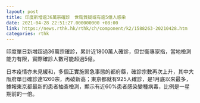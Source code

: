 ```yaml
---
layout: post
title: 印度新增逾36萬宗確診　世衛質疑或有逾5億人感染
date: 2021-04-28 22:51:27.000000000 +08:00
link: https://news.rthk.hk/rthk/ch/component/k2/1588263-20210428.htm
categories: rthk
---
```


印度單日新增超過36萬宗確診，累計近1800萬人確診，但世衛專家指，當地檢測能力有限，實際確診人數可能超過5億。

日本疫情亦未見緩和，多個正實施緊急事態的都府縣，確診宗數再次上升，其中大阪府單日確診達1260宗，再破新高；東京都就有925人確診，是1月底以來最多，據報東京都最新的患者抽查檢測，顯示有近60%患者感染變種病毒，比例是一星期前的一倍。
